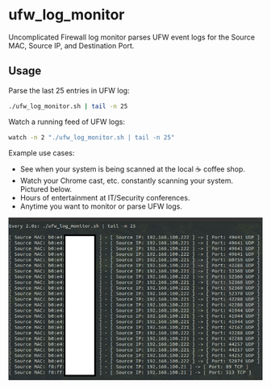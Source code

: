 # ufw_log_monitor
Uncomplicated Firewall log monitor parses UFW event logs for the Source MAC, Source IP, and Destination Port.    

## Usage
Parse the last 25 entries in UFW log:
```Bash
./ufw_log_monitor.sh | tail -n 25
```

Watch a running feed of UFW logs: 
```Bash
watch -n 2 "./ufw_log_monitor.sh | tail -n 25"
```

Example use cases:
* See when your system is being scanned at the local ☕ coffee shop.
* Watch your Chrome cast, etc. constantly scanning your system. Pictured below. 
* Hours of entertainment at IT/Security conferences. 
* Anytime you want to monitor or parse UFW logs.

![alt text](https://github.com/ArronJablonowski/ufw_log_monitor/blob/main/LogMon.png?raw=true)
